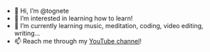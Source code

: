 - 👋 Hi, I’m @tognete
- 👀 I’m interested in learning how to learn!
- 🌱 I’m currently learning music, meditation, coding, video editing, writing...
- 📫 Reach me through my [YouTube channel](https://www.youtube.com/channel/UCXu4UI6mmwQU78YLwzF5-ng)!

<!---
tognete/tognete is a ✨ special ✨ repository because its `README.md` (this file) appears on your GitHub profile.
You can click the Preview link to take a look at your changes.
--->
